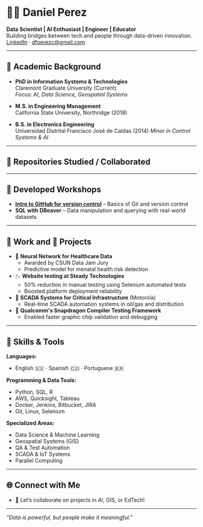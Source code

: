 # 👨‍💻 Daniel Perez

**Data Scientist | AI Enthusiast | Engineer | Educator**  
Building bridges between tech and people through data-driven innovation.  
[LinkedIn](https://www.linkedin.com/in/dan-perezc) · dfperezc@gmail.com

---

## 🔬 Academic Background

- **PhD in Information Systems & Technologies**  
  Claremont Graduate University (Current)  
  _Focus: AI, Data Science, Geospatial Systems_

- **M.S. in Engineering Management**  
  California State University, Northridge (2018) 

- **B.S. in Electronics Engineering**  
  Universidad Distrital Francisco José de Caldas (2014)
  _Minor in Control Systems & AI_

---

## 📂 Repositories Studied / Collaborated

<!--

- `Qualcomm_GPU_Testing_Suite` – Low-level validation tools for GPU compiler efficiency  
- `Steady_Data_Insights` – Analytics tools for user behavior and churn prediction  
- `Supercomputing_GIS_Lab` – Parallel processing in large-scale spatial data analysis  
Github pages
AI science training
Super computer
-->

---

## 🧠 Developed Workshops

- **[Intro to GitHub for version control](https://github.com/DanInTech/Intro_GIT)** – Basics of Git and version control
- **SQL with DBeaver** – Data manipulation and querying with real-world datasets  


---

## 💼 Work and 🚀 Projects

- 🧪 **Neural Network for Healthcare Data**  
  - Awarded by CSUN Data Jam Jury  
  - Predictive model for menatal health risk detection  
- 📉 **Website testing at Steady Technologies**  
  - 50% reduction in manual testing using Selenium automated tests  
  - Boosted platform deployment reliability  
- 📡 **SCADA Systems for Critical Infrastructure** (Motorola)  
  - Real-time SCADA automation systems in oil/gas and distribution  
- 📱 **Qualcomm's Snapdragon Compiler Testing Framework**  
  - Enabled faster graphic chip validation and debugging

---

## 🧰 Skills & Tools

**Languages:**  
- English 🇺🇸 · Spanish 🇨🇴 · Portuguese 🇧🇷

**Programming & Data Tools:**  
- Python, SQL, R  
- AWS, Quicksight, Tableau  
- Docker, Jenkins, Bitbucket, JIRA  
- Git, Linux, Selenium  

**Specialized Areas:**  
- Data Science & Machine Learning  
- Geospatial Systems (GIS)  
- QA & Test Automation  
- SCADA & IoT Systems  
- Parallel Computing  

---

## 🌐 Connect with Me

- 🤝 Let’s collaborate on projects in AI, GIS, or EdTech!

---

_“Data is powerful, but people make it meaningful.”_

<!--
**DanInTech/DanInTech** is a ✨ _special_ ✨ repository because its `README.md` (this file) appears on your GitHub profile.

Here are some ideas to get you started:

- 🔭 I’m currently working on ...
- 🌱 I’m currently learning ...
- 👯 I’m looking to collaborate on ...
- 🤔 I’m looking for help with ...
- 💬 Ask me about ...
- 📫 How to reach me: ...
- 😄 Pronouns: ...
- ⚡ Fun fact: ...
-->
